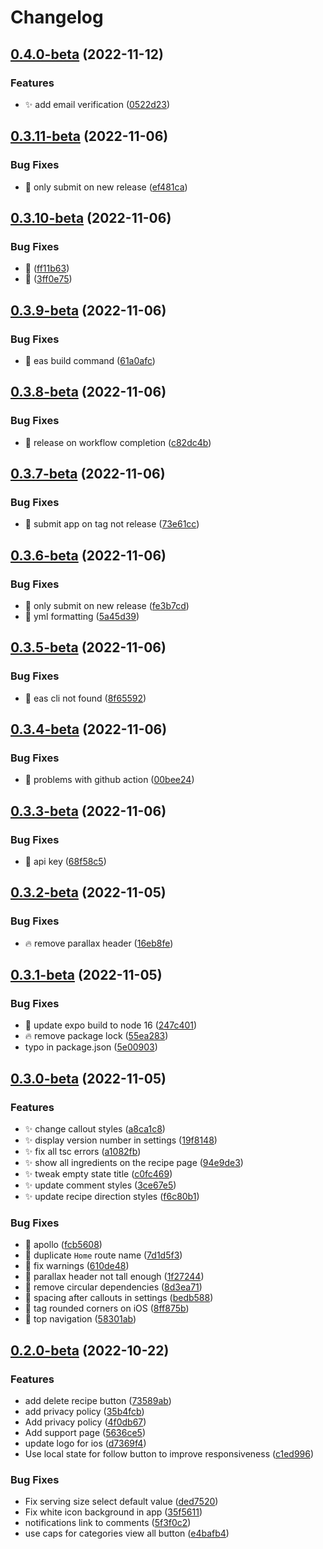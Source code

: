 # Changelog

## [0.4.0-beta](https://github.com/ed-jones/green-eggs-mobile/compare/v0.3.11-beta...v0.4.0-beta) (2022-11-12)


### Features

* :sparkles: add email verification ([0522d23](https://github.com/ed-jones/green-eggs-mobile/commit/0522d2331f80c098b6345212e167602f9d4427e7))

## [0.3.11-beta](https://github.com/ed-jones/green-eggs-mobile/compare/v0.3.10-beta...v0.3.11-beta) (2022-11-06)


### Bug Fixes

* :bug: only submit on new release ([ef481ca](https://github.com/ed-jones/green-eggs-mobile/commit/ef481caf8336802ee97ac54667bbf08752e1773d))

## [0.3.10-beta](https://github.com/ed-jones/green-eggs-mobile/compare/v0.3.9-beta...v0.3.10-beta) (2022-11-06)


### Bug Fixes

* :bug: ([ff11b63](https://github.com/ed-jones/green-eggs-mobile/commit/ff11b63cd8d85b58cddf4e4aacf716a83df0025c))
* :bug: ([3ff0e75](https://github.com/ed-jones/green-eggs-mobile/commit/3ff0e756899266c5a3958584e150232512e901ec))

## [0.3.9-beta](https://github.com/ed-jones/green-eggs-mobile/compare/v0.3.8-beta...v0.3.9-beta) (2022-11-06)


### Bug Fixes

* :bug: eas build command ([61a0afc](https://github.com/ed-jones/green-eggs-mobile/commit/61a0afced1bcb5d90d04b4f24745087ce2dc3457))

## [0.3.8-beta](https://github.com/ed-jones/green-eggs-mobile/compare/v0.3.7-beta...v0.3.8-beta) (2022-11-06)


### Bug Fixes

* :bug: release on workflow completion ([c82dc4b](https://github.com/ed-jones/green-eggs-mobile/commit/c82dc4bc3d604353e21ce34bf2ac25b457e498b7))

## [0.3.7-beta](https://github.com/ed-jones/green-eggs-mobile/compare/v0.3.6-beta...v0.3.7-beta) (2022-11-06)


### Bug Fixes

* :bug: submit app on tag not release ([73e61cc](https://github.com/ed-jones/green-eggs-mobile/commit/73e61ccfb55dd67f8a12300edb8126aff71dea06))

## [0.3.6-beta](https://github.com/ed-jones/green-eggs-mobile/compare/v0.3.5-beta...v0.3.6-beta) (2022-11-06)


### Bug Fixes

* :bug: only submit on new release ([fe3b7cd](https://github.com/ed-jones/green-eggs-mobile/commit/fe3b7cdf5d6df4747688c46b5333866a644856be))
* :bug: yml formatting ([5a45d39](https://github.com/ed-jones/green-eggs-mobile/commit/5a45d396768c8bfbfdee4da7edf6bc6614e82873))

## [0.3.5-beta](https://github.com/ed-jones/green-eggs-mobile/compare/v0.3.4-beta...v0.3.5-beta) (2022-11-06)


### Bug Fixes

* :bug: eas cli not found ([8f65592](https://github.com/ed-jones/green-eggs-mobile/commit/8f6559259a8af237bef4e693bd1dd7d643e41f95))

## [0.3.4-beta](https://github.com/ed-jones/green-eggs-mobile/compare/v0.3.3-beta...v0.3.4-beta) (2022-11-06)


### Bug Fixes

* :bug: problems with github action ([00bee24](https://github.com/ed-jones/green-eggs-mobile/commit/00bee24f26858ea21a2baca9a84c66069f4661da))

## [0.3.3-beta](https://github.com/ed-jones/green-eggs-mobile/compare/v0.3.2-beta...v0.3.3-beta) (2022-11-06)


### Bug Fixes

* :bug: api key ([68f58c5](https://github.com/ed-jones/green-eggs-mobile/commit/68f58c57967766c857d790e874a8e347e4fc4ffa))

## [0.3.2-beta](https://github.com/ed-jones/green-eggs-mobile/compare/v0.3.1-beta...v0.3.2-beta) (2022-11-05)


### Bug Fixes

* :fire: remove parallax header ([16eb8fe](https://github.com/ed-jones/green-eggs-mobile/commit/16eb8fedb19a4ad716d12e99f782b3abdfb8a8dd))

## [0.3.1-beta](https://github.com/ed-jones/green-eggs-mobile/compare/v0.3.0-beta...v0.3.1-beta) (2022-11-05)


### Bug Fixes

* :bug: update expo build to node 16 ([247c401](https://github.com/ed-jones/green-eggs-mobile/commit/247c40112ddc7024bcf7b60926812f6aafe30e97))
* :fire: remove package lock ([55ea283](https://github.com/ed-jones/green-eggs-mobile/commit/55ea2838bef2aa7812b07b6aa4c2a9618fb1754f))
* typo in package.json ([5e00903](https://github.com/ed-jones/green-eggs-mobile/commit/5e009036672584682a31425acdc24b6b4e25a016))

## [0.3.0-beta](https://github.com/ed-jones/green-eggs-mobile/compare/v0.2.0-beta...v0.3.0-beta) (2022-11-05)


### Features

* :sparkles: change callout styles ([a8ca1c8](https://github.com/ed-jones/green-eggs-mobile/commit/a8ca1c8541fc12f9e17075891b8589507adf4c82))
* :sparkles: display version number in settings ([19f8148](https://github.com/ed-jones/green-eggs-mobile/commit/19f8148c1197b0cd37e291b34d4dcd81f8998531))
* :sparkles: fix all tsc errors ([a1082fb](https://github.com/ed-jones/green-eggs-mobile/commit/a1082fb12d56e6fe09c8b4960c90b579acac27f5))
* :sparkles: show all ingredients on the recipe page ([94e9de3](https://github.com/ed-jones/green-eggs-mobile/commit/94e9de306804fbc27c8b9e3117d18bd3e5cabebe))
* :sparkles: tweak empty state title ([c0fc469](https://github.com/ed-jones/green-eggs-mobile/commit/c0fc469360b21e689b30bd52623eed4162811c44))
* :sparkles: update comment styles ([3ce67e5](https://github.com/ed-jones/green-eggs-mobile/commit/3ce67e5d7a631278ce833a47538406a0d05b6401))
* :sparkles: update recipe direction styles ([f6c80b1](https://github.com/ed-jones/green-eggs-mobile/commit/f6c80b172ef92233228a3d98d43a229b0b2416c0))


### Bug Fixes

* :bug: apollo ([fcb5608](https://github.com/ed-jones/green-eggs-mobile/commit/fcb560842b3392f1b502fdf0cb13cf14979f7e22))
* :bug: duplicate `Home` route name ([7d1d5f3](https://github.com/ed-jones/green-eggs-mobile/commit/7d1d5f3e0a74bcf98df454c4ac5f4b370a269277))
* :bug: fix warnings ([610de48](https://github.com/ed-jones/green-eggs-mobile/commit/610de4888cb3d0d6bf280b6c139c5b59a87aa707))
* :bug: parallax header not tall enough ([1f27244](https://github.com/ed-jones/green-eggs-mobile/commit/1f27244017ebb043a4840804b3cf9489c0ab5ab6))
* :bug: remove circular dependencies ([8d3ea71](https://github.com/ed-jones/green-eggs-mobile/commit/8d3ea7129a4bf99b55a177daf5b23516192fdee6))
* :bug: spacing after callouts in settings ([bedb588](https://github.com/ed-jones/green-eggs-mobile/commit/bedb588648fc68a6bd5de5af0dfdff625258044c))
* :bug: tag rounded corners on iOS ([8ff875b](https://github.com/ed-jones/green-eggs-mobile/commit/8ff875bb64c88b3b7552bde58467867b152b63a7))
* :bug: top navigation ([58301ab](https://github.com/ed-jones/green-eggs-mobile/commit/58301ab9132681b65b42aac9a92460b0a754209b))

## [0.2.0-beta](https://github.com/ed-jones/green-eggs-mobile/compare/v0.1.0-beta...v0.2.0-beta) (2022-10-22)


### Features

* add delete recipe button ([73589ab](https://github.com/ed-jones/green-eggs-mobile/commit/73589ab4dd9b8c4294239419db5e478a6ea0fd82))
* add privacy policy ([35b4fcb](https://github.com/ed-jones/green-eggs-mobile/commit/35b4fcba13848098c781c566f822e83fde12db67))
* Add privacy policy ([4f0db67](https://github.com/ed-jones/green-eggs-mobile/commit/4f0db674a9d7a077db0d8b07bb8f079044fc76b7))
* Add support page ([5636ce5](https://github.com/ed-jones/green-eggs-mobile/commit/5636ce514ea1653f85c07ddf373a618953f4effd))
* update logo for ios ([d7369f4](https://github.com/ed-jones/green-eggs-mobile/commit/d7369f46e26ad018118f60f99f24c33a3e92aa1b))
* Use local state for follow button to improve responsiveness ([c1ed996](https://github.com/ed-jones/green-eggs-mobile/commit/c1ed996ba5059c2118561ab5e6d83427231c9cf1))


### Bug Fixes

* Fix serving size select default value ([ded7520](https://github.com/ed-jones/green-eggs-mobile/commit/ded7520378b3e273e700bf47c9d42a8b1a049330))
* Fix white icon background in app ([35f5611](https://github.com/ed-jones/green-eggs-mobile/commit/35f5611ef7192e24441019a27cc69cd8c7c8e7e6))
* notifications link to comments ([5f3f0c2](https://github.com/ed-jones/green-eggs-mobile/commit/5f3f0c22186159b3c96b5ae8537ae2b7486af2e7))
* use caps for categories view all button ([e4bafb4](https://github.com/ed-jones/green-eggs-mobile/commit/e4bafb423228339ddd013b8c3efbb3f4d0f2d20e))
